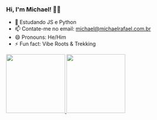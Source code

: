 ### Hi, I'm Michael! 🥷🏼

- 🔭 Estudando JS e Python
- 📫 Contate-me no email: michael@michaelrafael.com.br
- 😄 Pronouns: He/Him
- ⚡ Fun fact: Vibe Roots & Trekking

<div>
  <a href="https://github.com/michaelrafaelrs">
  <img height="160em" src="https://github-readme-stats.vercel.app/api?username=michaelrafaelrs&show_icons=true&theme=aura&include_all_commits=true&count_private=true"/>
  <img height="160em" src="https://github-readme-stats.vercel.app/api/top-langs/?username=michaelrafaelrs&layout=compact&langs_count=7&theme=aura"/>
</div>
<!-- Status sem ícones [![michaelrafaelrs's GitHub stats](https://github-readme-stats.vercel.app/api?username=michaelrafaelrs)](https://github.com/michaelrafaelrs/github-readme-stats) --->
<!--Hide algo ![Fellps's GitHub stats](https://github-readme-stats.vercel.app/api?username=michaelrafaelrs&hide=contribs,prs) -->
<!--- Se quer mostrar status com private contrib ![michaelrafaelrs's GitHub stats](https://github-readme-stats.vercel.app/api?username=michaelrafaelrs&count_private=true) --->
